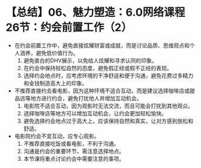 # 【总结】06、魅力塑造：6.0网络课程26节：约会前置工作（2）

-   在约会前置工作中，避免直接炫耀财富或成就，而是讨论品质、思维观点和个人涵养，避免低价值行为。
    1.  避免直白的DHV展示，以免给人炫耀和寻求认同的印象。
    2.  在约会中保持轻松自然的态度，避免假正经或假不正经的表现。
    3.  选择约会地点时，应考虑环境的干净舒适和便于沟通，避免花费过多精力和金钱制造高大上的印象。
-   不推荐直接约去看电影，因为这种环境不适合互动，而是建议选择咖啡店或甜品店等地方进行约会，避免打扰他人并增加互动机会。
    1.  电影院不适合互动，因为观影时无法交流，而且可能会打扰到其他观众。
    2.  选择咖啡店等地方可以增加互动机会，让约会更加轻松愉快。
    3.  避免选择约会地点过于高大上，应该保持自然和真实，让对方感到放松和舒适。
-   电影院约会不宜互动，应专心观影。
    1.  不推荐直接吃饭或看电影，不利于沟通。
    2.  沟通是约会的重要环节，需注意选择地点。
    3.  本节课将重点讨论约会中需要注意的事项。